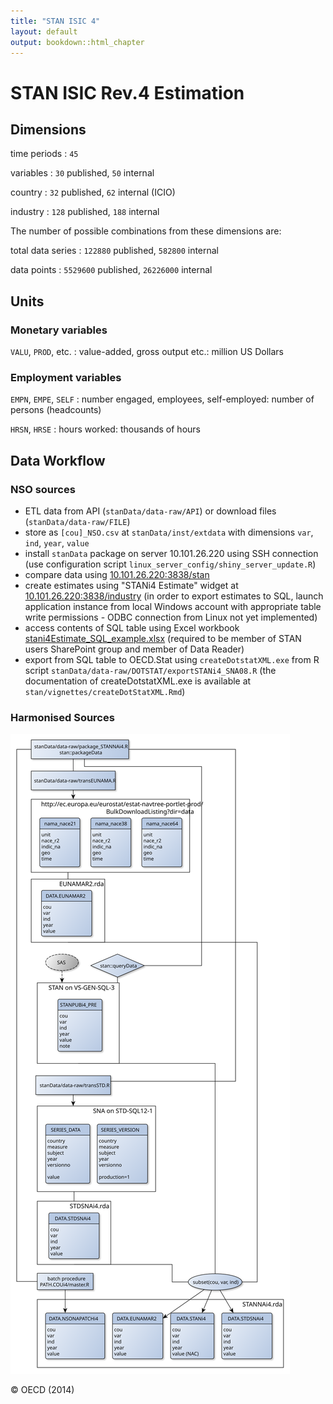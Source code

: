 ```yaml
---
title: "STAN ISIC 4"
layout: default
output: bookdown::html_chapter
---
```


# STAN ISIC Rev.4 Estimation

<!-- <img src="diagrams/stani3Estimate_menu.png" alt="STAN ISIC3 Estimation Menu"/> -->
<!-- The application source code is available on -->
<!-- [GitHub](https://github.com/bowerth/desk/blob/master/inst/industry/tools/indic/stani3Estimate.R) -->

## Dimensions

time periods
:   `45`

variables
:   `30` published, `50` internal

country
:   `32` published, `62` internal (ICIO)

industry
:   `128` published, `188` internal

The number of possible combinations from these dimensions are:

total data series
:   `122880` published, `582800` internal

data points
:   `5529600` published, `26226000` internal

## Units

### Monetary variables

`VALU`, `PROD`, etc.
:   value-added, gross output etc.: million US Dollars

### Employment variables

`EMPN`, `EMPE`, `SELF`
:   number engaged, employees, self-employed: number of persons (headcounts)

`HRSN`, `HRSE`
:   hours worked: thousands of hours

## Data Workflow

### NSO sources

- ETL data from API (`stanData/data-raw/API`) or download files (`stanData/data-raw/FILE`)
- store as `[cou]_NSO.csv` at `stanData/inst/extdata` with dimensions `var`, `ind`, `year`, `value`
- install `stanData` package on server 10.101.26.220 using SSH connection (use configuration script `linux_server_config/shiny_server_update.R`)
- compare data using [10.101.26.220:3838/stan](http://10.101.26.220:3838/stan)
- create estimates using "STANi4 Estimate" widget at [10.101.26.220:3838/industry](http://10.101.26.220:3838/industry) (in order to export estimates to SQL, launch application instance from local Windows account with appropriate table write permissions - ODBC connection from Linux not yet implemented)
- access contents of SQL table using Excel workbook [stani4Estimate_SQL_example.xlsx](http://oecdshare.oecd.org/sti/eas/stan/STAN_SQL/stani4Estimate_SQL_example.xlsx) (required to be member of STAN users SharePoint group and member of Data Reader)
- export from SQL table to OECD.Stat using `createDotstatXML.exe` from R script `stanData/data-raw/DOTSTAT/exportSTANi4_SNA08.R` (the documentation of createDotstatXML.exe is available at `stan/vignettes/createDotStatXML.Rmd`)

### Harmonised Sources

![](figures/app_stani4Estimate/stani4Estimate_dataflow.svg)

&copy; OECD (2014)
